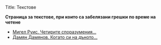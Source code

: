 Title: Текстове

<b>Страница за текстове, при които са забелязани грешки по време на четене</b>

* [Мигел Руис. Четирите споразумения…](/errors-online/texts/2784)
* [Дамян Дамянов. Когато си на дъното…](/errors-online/texts/8646)
